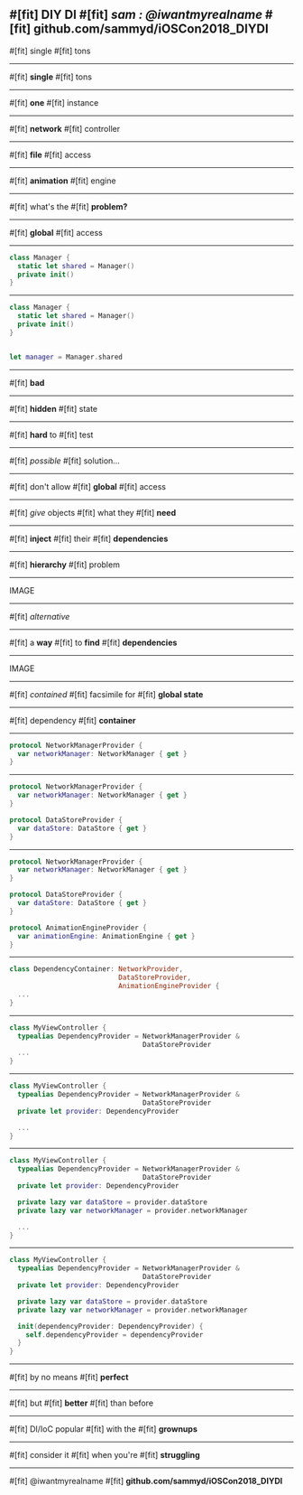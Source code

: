 #[fit] DIY DI
#[fit] _sam : @iwantmyrealname_
#[fit] __github.com/sammyd/iOSCon2018_DIYDI__
---

#[fit] single
#[fit] tons

---

#[fit] __single__
#[fit] tons

---

#[fit] __one__
#[fit] instance

---

#[fit] __network__
#[fit] controller

---

#[fit] __file__
#[fit] access

---

#[fit] __animation__
#[fit] engine

---

#[fit] what's the
#[fit] __problem?__

---

#[fit] __global__
#[fit] access

---

```swift
class Manager {
  static let shared = Manager()
  private init()
}
```

---

```swift
class Manager {
  static let shared = Manager()
  private init()
}


let manager = Manager.shared
```

---

#[fit] __bad__

---

#[fit] __hidden__
#[fit] state

---

#[fit] __hard__ to
#[fit] test

---

#[fit] _possible_
#[fit] solution...

---

#[fit] don't allow
#[fit] __global__
#[fit] access

---

#[fit] _give_ objects
#[fit] what they
#[fit] __need__

---

#[fit] __inject__
#[fit] their
#[fit] __dependencies__

---

#[fit] __hierarchy__
#[fit] problem

---

IMAGE

---

#[fit] _alternative_

---

#[fit] a __way__
#[fit] to __find__
#[fit] __dependencies__

---

IMAGE

---

#[fit] _contained_
#[fit] facsimile for
#[fit] __global state__

---

#[fit] dependency
#[fit] __container__

---

```swift
protocol NetworkManagerProvider {
  var networkManager: NetworkManager { get }
}
```

---

```swift
protocol NetworkManagerProvider {
  var networkManager: NetworkManager { get }
}

protocol DataStoreProvider {
  var dataStore: DataStore { get }
}
```

---

```swift
protocol NetworkManagerProvider {
  var networkManager: NetworkManager { get }
}

protocol DataStoreProvider {
  var dataStore: DataStore { get }
}

protocol AnimationEngineProvider {
  var animationEngine: AnimationEngine { get }
}
```

---

```swift
class DependencyContainer: NetworkProvider,
                           DataStoreProvider,
                           AnimationEngineProvider {
  ...
}
```

---

```swift
class MyViewController {
  typealias DependencyProvider = NetworkManagerProvider &
                                 DataStoreProvider
  ...
}
```

---

```swift
class MyViewController {
  typealias DependencyProvider = NetworkManagerProvider &
                                 DataStoreProvider
  private let provider: DependencyProvider

  ...
}
```

---

```swift
class MyViewController {
  typealias DependencyProvider = NetworkManagerProvider &
                                 DataStoreProvider
  private let provider: DependencyProvider

  private lazy var dataStore = provider.dataStore
  private lazy var networkManager = provider.networkManager

  ...
}
```

---

```swift
class MyViewController {
  typealias DependencyProvider = NetworkManagerProvider &
                                 DataStoreProvider
  private let provider: DependencyProvider

  private lazy var dataStore = provider.dataStore
  private lazy var networkManager = provider.networkManager

  init(dependencyProvider: DependencyProvider) {
    self.dependencyProvider = dependencyProvider
  }
}
```

---

#[fit] by no means
#[fit] __perfect__

---

#[fit] but
#[fit] __better__
#[fit] than before

---

#[fit] DI/IoC popular
#[fit] with the
#[fit] __grownups__

---

#[fit] consider it
#[fit] when you're
#[fit] __struggling__

---

#[fit] @iwantmyrealname
#[fit] __github.com/sammyd/iOSCon2018_DIYDI__

